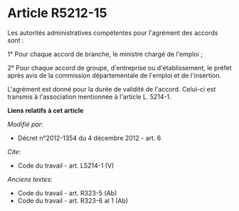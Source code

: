 # Article R5212-15

Les autorités administratives compétentes pour l'agrément des accords sont : 

1° Pour chaque accord de branche, le ministre chargé de l'emploi ; 

2° Pour chaque accord de groupe, d'entreprise ou d'établissement, le préfet après avis de la commission départementale de
l'emploi et de l'insertion. 

L'agrément est donné pour la durée de validité de l'accord. Celui-ci est transmis à l'association mentionnée à l'article L.
5214-1.

**Liens relatifs à cet article**

_Modifié par_:

  - Décret n°2012-1354 du 4 décembre 2012 - art. 6

_Cite_:

  - Code du travail - art. L5214-1 (V)

_Anciens textes_:

  - Code du travail - art. R323-5 (Ab)
  - Code du travail - art. R323-6 al 1 (Ab)
